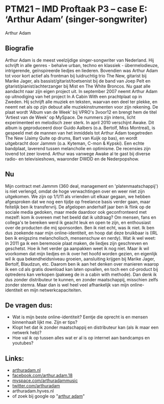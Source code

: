 # PTM21 – IMD Proftaak P3 – case E: ‘Arthur Adam’ (singer-songwriter)
Arthur Adam

## Biografie
Arthur Adam is de meest veelzijdige singer-songwriter van Nederland. Hij schrijft in alle genres - behalve urban, techno en klassiek - übermelodieuze, intrigerende, geïnspireerde liedjes en liederen. Bovendien was Arthur Adam tot voor kort actief als frontman bij luidruchtig trio The New, gitarist bij Marike Jager, als bassist/gitarist/toetsenist bij de band van Joep Pelt en gitarist/pianist/achterzanger bij Mist en The White Broncos. Nu gaat alle aandacht naar zijn eigen project uit. In september 2007 neemt Arthur Adam op uitnodiging van het project In A Cabin With een prachtplaat op in Zweden. Hij schrijft alle muziek en teksten, waarvan een deel ter plekke, en neemt net als op zijn debuut alle muziekinstrumenten voor zijn rekening. De plaat wordt 'Album van de Week' bij VPRO's 3voor12 en brengt hem de titel 'Artiest van de Week' op MySpace. De nummers zijn intens, licht experimenteel en melodisch zeer sterk.
In april 2010 verschijnt Awake. Dit album is geproduceerd door Guido Aalbers (o.a. Bertolf, Miss Montreal), is gespeeld met de mannen van het inmiddels tot Arthur Adam toegetreden The New (Jaimy Quite op drums, Bart van Kuijk op bas), en wordt uitgebracht door Jammm (o.a. Kyteman, C-mon & Kypski). Een echte bandplaat, laverend tussen melancholie en optimisme. De recensies zijn lovend tot zeer lovend. Arthur was vanwege Awake al te gast bij diverse radio- en televisieshows, waaronder DWDD en de Nederpopshow.

## Nu
Mijn contract met Jammm (360 deal, management en 'platenmaatschappij') is niet verlengd, omdat de hoge verwachtingen over en weer niet zijn uitgekomen. We zijn op 1/1/11 als vrienden uit elkaar gegaan, we hebben afgesproken dat we nog een tijdje op freelance basis verder gaan, maar feitelijk ben ik transfervrij. De afgelopen anderhalf jaar ben ik flink op de sociale media gedoken, maar mede daardoor ook geconfronteerd met mezelf: kom ik overeen met het beeld dat ik uitdraag? Om mensen, fans en collega's te bereiken werd ik geacht leuk en open te zijn, en enthousiast over de producten die mij sponsorden. Ben ik niet echt, was ik niet. Ik ben dus zoekende naar mijn online-identiteit, en hoop dat deze bruikbaar is (IRL ben ik enigszins melancholisch, mensenschuw en nerdy).
Wat ik wel weet: in 2011 ga ik een beremooie plaat maken, de liedjes zijn geschreven en geschetst. Hoe ik het verder ga aanpakken weet ik nog niet. Maar ik wil voorkomen dat mijn liedjes en ik over het hoofd worden gezien, en eigenlijk wil ik qua bekendheidsniveau groeien, aansluiting krijgen bij Marike Jager, Bertolf, Blaudzun, etc. Daarom ben ik aan het denken over manieren waarop ik een cd als gratis download kan laten opvallen, en toch een cd-product bij optredens kan verkopen (pakweg de in a cabin with methode). Dan denk ik dus zonder distributeur te kunnen, en zonder maatschappij, misschien zelfs zonder stemra. Maar dan is wel heel veel afhankelijk van mijn online-identiteit en mijn netwerkcapaciteiten.

## De vragen dus:
- Wat is mijn beste online-identiteit? Eentje die oprecht is en mensen binnenhaalt lijkt me. Zijn er tips?
- Klopt het dat ik zonder maatschappij en distributeur kan (als ik maar een netwerk heb)?
- Hoe val ik op tussen alles wat er al is op internet aan bandcamps en youtubes?

## Links:
- [arthuradam.nl](http://arthuradam.nl)
- [facebook.com/arthur.adam.18](https://www.facebook.com/arthur.adam.18)
- [myspace.com/arthuradammusic](https://myspace.com/arthuradammusic)
- [twitter.com/arthuradam](https://twitter.com/arthuradam)
- arthuradam.hyves.nl
- of zoek bij google op "[arthur adam](https://www.google.nl/search?site=&source=hp&q=arthur+adam)"